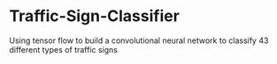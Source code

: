 # Traffic-Sign-Classifier
Using tensor flow to build a convolutional neural network to classify 43 different types of traffic signs
